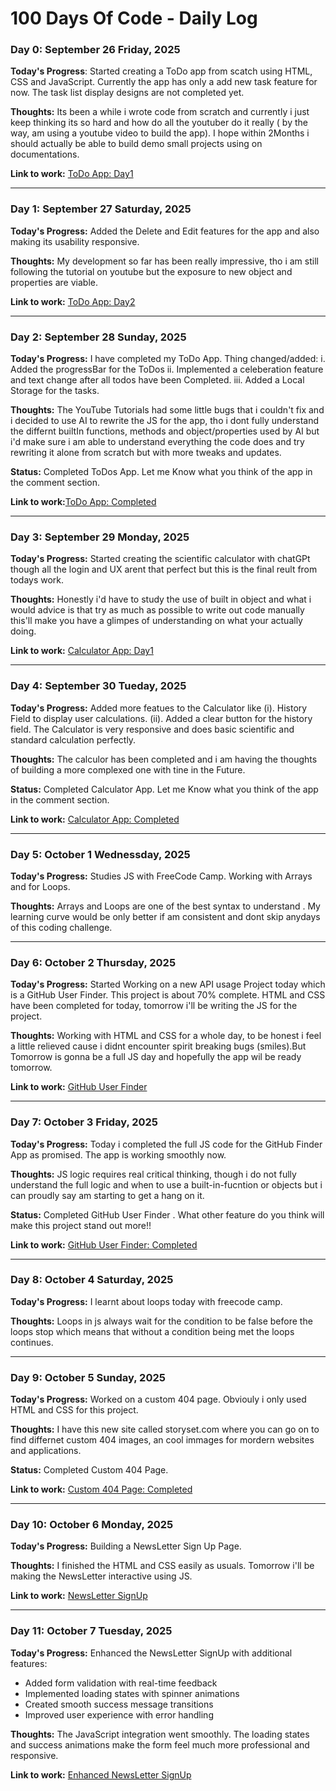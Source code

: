 # 100 Days Of Code - Daily Log

### Day 0: September 26 Friday, 2025

**Today's Progress**: Started creating a ToDo app from scatch using HTML, CSS and JavaScript. Currently the app has only a add new task feature for now. The task list display designs are not completed yet.

**Thoughts:** Its been a while i wrote code from scratch and currently i just keep thinking its so hard and how do all the youtuber do it really ( by the way, am using a youtube video to build the app). I hope within 2Months i should actually be able to build demo small projects using on documentations.

**Link to work:** [ToDo App: Day1](https://tinyurl.com/5a7wdwdh)

************************************************************************************************************************************************

### Day 1: September 27 Saturday, 2025

**Today's Progress:**  Added the Delete and Edit features for the app and also making its usability responsive.

**Thoughts:** My development so far has been really impressive, tho i am still following the tutorial on youtube but the exposure to new object and properties are viable.

**Link to work:** [ToDo App: Day2](https://edidayoung.github.io/100-days-of-code/Project01-ToDo-App/todo-index.html)

************************************************************************************************************************************************

### Day 2: September 28 Sunday, 2025

**Today's Progress:** I have completed my ToDo App. Thing changed/added:
i. Added the progressBar for the ToDos
ii. Implemented a celeberation feature and text change after all todos have been Completed.
iii. Added a Local Storage for the tasks. 

**Thoughts:** The YouTube Tutorials had some little bugs that i couldn't fix and i decided to use AI to rewrite the JS for the app, tho i dont fully understand the differnt builtIn functions, methods and object/properties used by AI but i'd make sure i am able to understand everything the code does and try rewriting it alone from scratch but with more tweaks and updates.

**Status:** Completed ToDos App. Let me Know what you think of the app in the comment section.

**Link to work:**[ToDo App: Completed](https://edidayoung.github.io/100-days-of-code/Project01-ToDo-App/todo-index.html)

************************************************************************************************************************************************

### Day 3: September 29 Monday, 2025

**Today's Progress:** Started creating the scientific calculator with chatGPt though all the login and UX arent that perfect but this is the final reult from todays work.

**Thoughts:** Honestly i'd have to study the use of built in object and what i would advice is that try as much as possible to write out code manually this'll make you have a glimpes of understanding on what your actually doing.

**Link to work:** [Calculator App: Day1](https://edidayoung.github.io/100-days-of-code/Project02-Scientific-Calculator-App/index.html)

************************************************************************************************************************************************

### Day 4: September 30 Tueday, 2025

**Today's Progress:** Added more featues to the Calculator like (i). History Field to display user calculations. (ii). Added a clear button for the history field. The Calculator is very responsive and does basic scientific and standard calculation perfectly.

**Thoughts:** The calculor has been completed and i am having the thoughts of building a more complexed one with tine in the Future.

**Status:** Completed Calculator App. Let me Know what you think of the app in the comment section.

**Link to work:** [Calculator App: Completed](https://edidayoung.github.io/100-days-of-code/Project02-Scientific-Calculator-App/index.html)

************************************************************************************************************************************************

### Day 5: October 1 Wednessday, 2025

**Today's Progress:** Studies JS with FreeCode Camp. Working with Arrays and for Loops.

**Thoughts:** Arrays and Loops are one of the best syntax to understand . My learning curve would be only better if am consistent and dont skip anydays of this coding challenge. 

************************************************************************************************************************************************

### Day 6: October 2 Thursday, 2025

**Today's Progress:** Started Working on a new API usage Project today which is a GitHub User Finder. This project is about 70% complete. HTML and CSS have been completed for today, tomorrow i'll be writing the JS for the project.

**Thoughts:** Working with HTML and CSS for a whole day, to be honest i feel a little relieved cause i didnt encounter spirit breaking bugs (smiles).But Tomorrow is gonna be a full JS day and hopefully the app wil be ready tomorrow.

**Link to work:** [GitHub User Finder](https://edidayoung.github.io/100-days-of-code/Project03-github-profile-finder/index.html)

************************************************************************************************************************************************

### Day 7: October 3 Friday, 2025

**Today's Progress:** Today i completed the full JS code for the GitHub Finder App as promised. The app is working smoothly now.

**Thoughts:** JS logic requires real critical thinking, though i do not fully understand the full logic and when to use a built-in-fucntion or objects but i can proudly say am starting to get a hang on it.

**Status:** Completed GitHub User Finder . What other feature do you think will make this project stand out more!!

**Link to work:** [GitHub User Finder: Completed](https://edidayoung.github.io/100-days-of-code/Project03-github-profile-finder/index.html)

************************************************************************************************************************************************

### Day 8: October 4 Saturday, 2025

**Today's Progress:** I learnt about loops today with freecode camp.

**Thoughts:** Loops in js always wait for the condition to be false before the loops stop which means that without a condition being met the loops continues.

************************************************************************************************************************************************

### Day 9: October 5 Sunday, 2025

**Today's Progress:** Worked on a custom 404 page. Obviouly i only used HTML and CSS for this project.

**Thoughts:** I have this new site called storyset.com where you can go on to find differnet custom 404 images, an cool immages for mordern websites and applications.

**Status:** Completed Custom 404 Page.

**Link to work:** [Custom 404 Page: Completed](https://edidayoung.github.io/100-days-of-code/Project04-404-design/index.html)



************************************************************************************************************************************************

### Day 10: October 6 Monday, 2025

**Today's Progress:** Building a NewsLetter Sign Up Page. 

**Thoughts:** I finished the HTML and CSS easily as usuals. Tomorrow i'll be making the NewsLetter interactive using JS. 

**Link to work:** [NewsLetter SignUp](https://edidayoung.github.io/100-days-of-code/Project05-newsletter-signup/index.html)

************************************************************************************************************************************************

### Day 11: October 7 Tuesday, 2025

**Today's Progress:** Enhanced the NewsLetter SignUp with additional features:
- Added form validation with real-time feedback
- Implemented loading states with spinner animations
- Created smooth success message transitions
- Improved user experience with error handling

**Thoughts:** The JavaScript integration went smoothly. The loading states and success animations make the form feel much more professional and responsive.

**Link to work:** [Enhanced NewsLetter SignUp](https://edidayoung.github.io/100-days-of-code/Project05-newsletter-signup/index.html)



